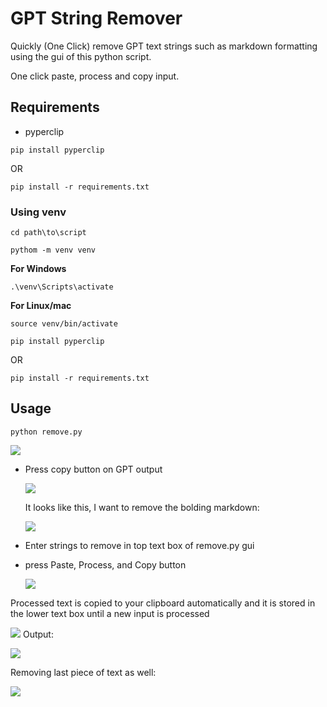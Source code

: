 # GPT String Remover

Quickly (One Click) remove GPT text strings such as markdown formatting using the gui of this python script. 

One click paste, process and copy input.
## Requirements

- pyperclip

```
pip install pyperclip
```

OR

```
pip install -r requirements.txt
```

### Using venv

```
cd path\to\script
```

```
pythom -m venv venv
```

**For Windows**
```
.\venv\Scripts\activate
```

**For Linux/mac**
```
source venv/bin/activate
```

```
pip install pyperclip
```

OR

```
pip install -r requirements.txt
```

## Usage

```
python remove.py
```

  ![](Images/3.png)

- Press copy button on GPT output
  
  ![](Images/1.png)
  
  It looks like this, I want to remove the bolding markdown:
  
  ![](Images/2.png)
  
- Enter strings to remove in top text box of remove.py gui
- press Paste, Process, and Copy button
  
  ![](Images/4.png)

Processed text is copied to your clipboard automatically and it is stored in the lower text box until a new input is processed

![](Images/5.png)
Output:

![](Images/6.png)

Removing last piece of text as well:

![](Images/7.png)
